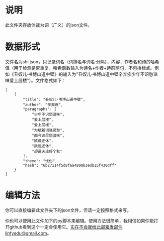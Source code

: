 # 说明
此文件夹存放体裁为词（广义）的json文件。

# 数据形式
文件名为shi.json，只记录词名（词排名与词名·分隔），内容，作者名和诗的哈希值（用于检测是否重复，哈希函数输入为诗名+作者+诗前两句，不包括标点。例如《丑奴儿·书博山道中壁》的输入为"丑奴儿·书博山道中壁辛弃疾少年不识愁滋味爱上层楼"）。文件格式如下：

```text
[
    {
        "title": "丑奴儿·书博山道中壁",
        "author": "辛弃疾",
        "paragraphs": [
            "少年不识愁滋味",
            "爱上层楼",
            "爱上层楼",
            "为赋新词强说愁",
            "而今识尽愁滋味",
            "欲说还休",
            "欲说还休",
            "却道天凉好个秋"
        ],
        "theme": "忧伤",
        "hash": "6b27114f5d8faa4800b3edb15f430dff"
    }
]
```

# 编辑方法
你可以直接编辑此文件夹下的json文件，但请一定按照格式来写。

你也可以使用此文件加下的py脚本来编辑。使用方法很简单，我相信如果你能打开github看到这个一定会使用它。实在不会就给此邮箱发邮件linfyedu@gmail.com。
